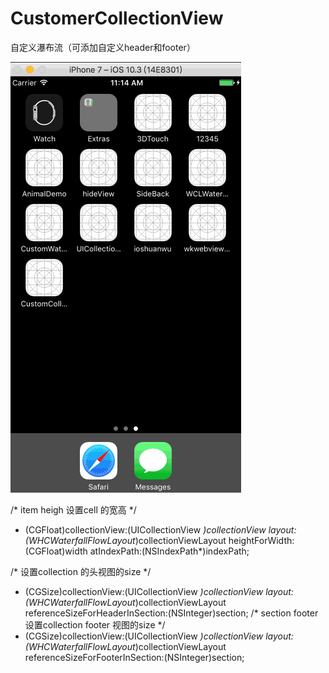 # CustomerCollectionView
 自定义瀑布流（可添加自定义header和footer）

![image](https://github.com/Wanghongchao12138/CustomerCollectionView/blob/master/6pssss.gif)   
 
 /*
    item heigh 设置cell  的宽高
*/
 - (CGFloat)collectionView:(UICollectionView *)collectionView layout:(WHCWaterfallFlowLayout*)collectionViewLayout heightForWidth:(CGFloat)width atIndexPath:(NSIndexPath*)indexPath;

/*
    设置collection 的头视图的size
 */
- (CGSize)collectionView:(UICollectionView *)collectionView layout:(WHCWaterfallFlowLayout*)collectionViewLayout referenceSizeForHeaderInSection:(NSInteger)section;
/*
    section footer 设置collection footer 视图的size
*/
 - (CGSize)collectionView:(UICollectionView *)collectionView layout:(WHCWaterfallFlowLayout*)collectionViewLayout referenceSizeForFooterInSection:(NSInteger)section;

 



